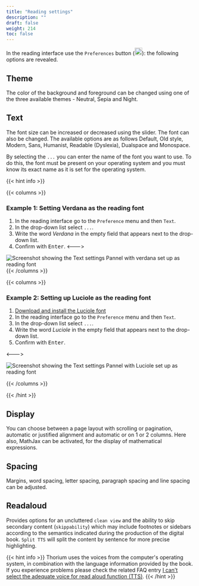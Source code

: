 ```yaml
---
title: "Reading settings"
description: ""
draft: false
weight: 214
toc: false
---
```


In the reading interface use the `Preferences` button (<img class="icons" src="/images/icons/font-size.svg" alt="" width="20px">): the following options are revealed.

## Theme

The color of the background and foreground can be changed using one of the three
available themes - Neutral, Sepia and Night.

## Text

The font size can be increased or decreased using the slider.
The font can also be changed. The available options are as follows
 Default, Old style, Modern, Sans, Humanist, Readable (Dyslexia),
 Dualspace and Monospace.

By selecting the `...` you can enter the name of the font you want to use.
To do this, the font must be present on your 
operating system and you must know its exact name as it is set for 
the operating system.

{{< hint info >}}

{{< columns >}}

### Example 1: Setting Verdana as the reading font

1. In the reading interface go to the `Preference` menu and then `Text`.
2. In the drop-down list select `...`.
3. Write the word *Verdana* in the empty field that appears next to the drop-down list.
4. Confirm with <kbd>Enter</kbd>.
<--->
<img class="icons" src="/images/local-fr/thorium-verdana.png" alt="Screenshot showing the Text settings Pannel with verdana set up as reading font">
{{< /columns >}}

{{< columns >}}

### Example 2: Setting up Luciole as the reading font

1. [Download and install the Luciole font](https://www.luciole-vision.com/Fichiers/Luciole-Regular.ttf)
2. In the reading interface go to the `Preference` menu and then `Text`.
3. In the drop-down list select `...`.
4. Write the word *Luciole* in the empty field that appears next to the drop-down list.
5. Confirm with <kbd>Enter</kbd>.

<--->

<img class="icons" src="/images/local-fr/thorium-luciole.png" alt="Screenshot showing the Text settings Pannel with Luciole set up as reading font"/>

{{< /columns >}}

{{< /hint >}}

## Display

You can choose between a page layout with scrolling or pagination,
automatic or justified alignment and automatic or
on 1 or 2 columns. Here also, MathJax can be activated, for the display of
mathematical expressions.

## Spacing

Margins, word spacing, letter spacing, paragraph spacing and line spacing
can be adjusted.

## Readaloud

Provides options for an uncluttered `clean view` and the ability to skip
secondary content (`skippability`) which may include 
footnotes or sidebars according to the semantics 
indicated during the production of the digital book.
`Split TTS` will split the content by sentence for more precise highlighting.

{{< hint info >}}
Thorium uses the voices from the computer's operating system, in combination with the language information provided by the book. If you experience problems please check the related FAQ entry [I can't select the adequate voice for read aloud function (TTS)](../400_ressources/430_faq#TTSvoices).
{{< /hint >}}